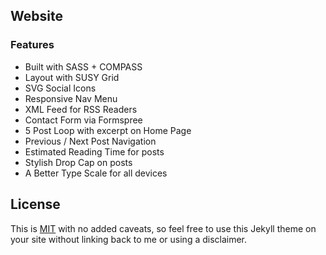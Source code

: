 ## Website

### Features

- Built with SASS + COMPASS
- Layout with SUSY Grid
- SVG Social Icons
- Responsive Nav Menu
- XML Feed for RSS Readers
- Contact Form via Formspree
- 5 Post Loop with excerpt on Home Page
- Previous / Next Post Navigation
- Estimated Reading Time for posts
- Stylish Drop Cap on posts
- A Better Type Scale for all devices

## License

This is [MIT](LICENSE) with no added caveats, so feel free to use this Jekyll theme on your site without linking back to me or using a disclaimer.
